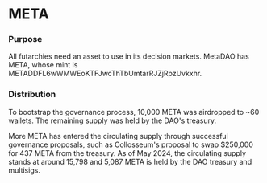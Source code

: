 # META

### Purpose

All futarchies need an asset to use in its decision markets. MetaDAO has META, whose mint is METADDFL6wWMWEoKTFJwcThTbUmtarRJZjRpzUvkxhr.

### Distribution

To bootstrap the governance process, 10,000 META was airdropped to \~60 wallets. The remaining supply was held by the DAO's treasury.

More META has entered the circulating supply through successful governance proposals, such as Collosseum's proposal to swap $250,000 for 437 META from the treasury. As of May 2024, the circulating supply stands at around 15,798 and 5,087 META is held by the DAO treasury and multisigs.&#x20;

